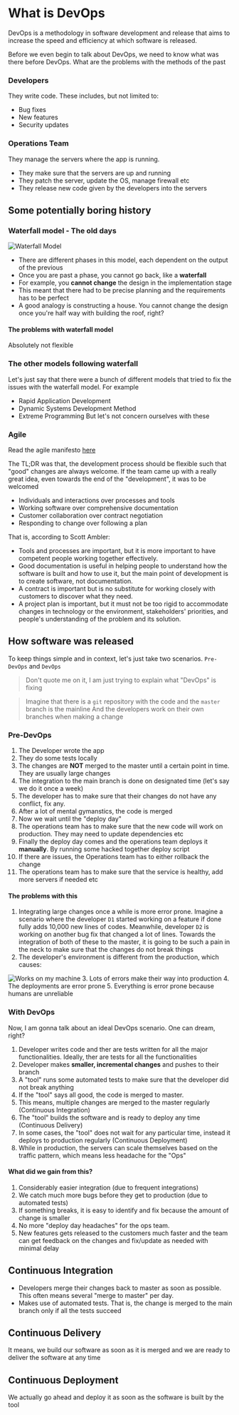# What is DevOps

DevOps is a methodology in software development and release that aims to increase the speed
and efficiency at which software is released.

Before we even begin to talk about DevOps, we need to know what was there before DevOps.
What are the problems with the methods of the past

### Developers

They write code. These includes, but not limited to:
- Bug fixes 
- New features 
- Security updates 

### Operations Team

They manage the servers where the app is running.
- They make sure that the servers are up and running
- They patch the server, update the OS, manage firewall etc
- They release new code given by the developers into the servers

## Some potentially boring history

### Waterfall model - The old days

![Waterfall Model](img/waterfall-model.png)

- There are different phases in this model, each dependent on the output of the previous
- Once you are past a phase, you cannot go back, like a **waterfall**
- For example, you **cannot change** the design in the implementation stage
- This meant that there had to be precise planning and the requirements has to be perfect
- A good analogy is constructing a house. You cannot change the design once you're half way with building the roof, right?


#### The problems with waterfall model

Absolutely not flexible

### The other models following waterfall

Let's just say that there were a bunch of different models that tried to fix the issues with
the waterfall model. 
For example
- Rapid Application Development
- Dynamic Systems Development Method
- Extreme Programming
But let's not concern ourselves with these

### Agile

Read the agile manifesto [here](http://agilemanifesto.org/principles.html)

The TL;DR was that, the development process should be flexible such that "good" changes are 
always welcome. If the team came up with a really great idea, even towards the end of the "development", it was to be welcomed


- Individuals and interactions over processes and tools
- Working software over comprehensive documentation
- Customer collaboration over contract negotiation
- Responding to change over following a plan 

That is, according to Scott Ambler:

- Tools and processes are important, but it is more important to have competent people working together effectively.
- Good documentation is useful in helping people to understand how the software is built and how to use it, but the main point of development is to create software, not documentation.
- A contract is important but is no substitute for working closely with customers to discover what they need.
- A project plan is important, but it must not be too rigid to accommodate changes in technology or the environment, stakeholders' priorities, and people's understanding of the problem and its solution.


## How software was released

To keep things simple and in context, let's just take two scenarios. `Pre-DevOps` and `DevOps`

> Don't quote me on it, I am just trying to explain what "DevOps" is fixing


> Imagine that there is a `git` repository with the code and the `master` 
> branch is the mainline And the developers work on their own branches 
> when making a change

### Pre-DevOps 

1. The Developer wrote the app
2. They do some tests locally
3. The changes are **NOT** merged to the master until a certain point in time. They are usually large changes
4. The integration to the main branch is done on designated time (let's say we do it once a week)
5. The developer has to make sure that their changes do not have any conflict, fix any.
6. After a lot of mental gymanstics, the code is merged
7. Now we wait until the "deploy day"
8. The operations team has to make sure that the new code will work on production. They may need to update dependencies etc
9. Finally the deploy day comes and the operations team deploys it **manually**. By running some hacked together deploy script
10. If there are issues, the Operations team has to either rollback the change
11. The operations team has to make sure that the service is healthy, add more servers if needed etc


#### The problems with this

1. Integrating large changes once a while is more error prone. Imagine a scenario where the
developer `D1` started working on a feature if done fully adds 10,000 new lines of codes.
Meanwhile, developer `D2` is working on another bug fix that changed a lot of lines.
Towards the integration of both of these to the master, it is going to be such a pain in the neck
to make sure that the changes do not break things
2. The developer's environment is different from the production, which causes:

![Works on my machine](img/works-on-my-machine.jpg)
3. Lots of errors make their way into production
4. The deployments are error prone
5. Everything is error prone because humans are unreliable


### With DevOps

Now, I am gonna talk about an ideal DevOps scenario. One can dream, right?

1. Developer writes code and ther are tests written for all the major functionalities.
Ideally, ther are tests for all the functionalities
2. Developer makes **smaller, incremental changes** and pushes to their branch
3. A "tool" runs some automated tests to make sure that the developer did not break anything
4. If the "tool" says all good, the code is merged to master.
5. This means, multiple changes are merged to the master regularly (Continuous Integration)
6. The "tool" builds the software and is ready to deploy any time (Continuous Delivery)
7. In some cases, the "tool" does not wait for any particular time, instead it deploys to production regularly (Continuous Deployment) 
8. While in production, the servers can scale themselves based on the traffic pattern, which means less headache for the "Ops"

#### What did we gain from this?

1. Considerably easier integration (due to frequent integrations)
2. We catch much more bugs before they get to production (due to automated tests)
3. If something breaks, it is easy to identify and fix because the amount of change is smaller
4. No more "deploy day headaches" for the ops team.
5. New features gets released to the customers much faster and the team can get feedback on the
changes and fix/update as needed with minimal delay

## Continuous Integration

- Developers merge their changes back to master as soon as possible. This often means several
"merge to master" per day.
- Makes use of automated tests. That is, the change is merged to the main branch only if all
the tests succeed

## Continuous Delivery

It means, we build our software as soon as it is merged and we are ready to deliver the software
at any time

## Continuous Deployment

We actually go ahead and deploy it as soon as the software is built by the tool
